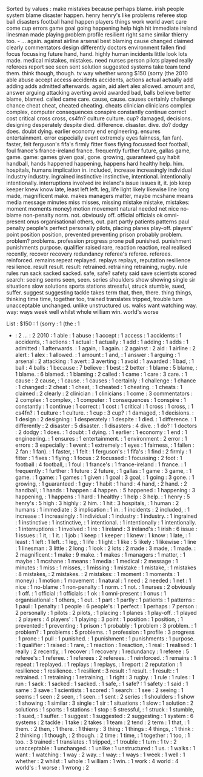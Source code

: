 Sorted by values :
make mistakes because perhaps blame. irish people system blame disaster happen. henry henry's like problems referee stop ball disasters football hand happen players things work world avert care come cup errors game goal going happening help high hit immediate ireland linesman made playing problem profile resilient right same similar thierry too. - ... again. against airline arsenal best blaming cause changed claimed clearly commentators design differently doctors environment fallen find focus focussing future hand, hand. highly human incidents little look lots made. medical mistakes, mistakes. need nurses person pilots played really referees report see seen sent solution suggested systems take team tend them. think though, though. tv way whether wrong $150 (sorry (the 2010 able abuse accept access accidents accidents, actions actual actually add adding adds admitted afterwards. again, aid alert alex allowed. amount and, answer arguing attacking averting avoid awarded bad, balls believe better blame, blamed. called came care. cause, cause. causes certainly challenge chance cheat cheat, cheated cheating. cheats clinician clinicians complex complex, computer consequences conspire constantly continue correct cost critical cross cross, cs4fn? culture culture. cup? damaged, decisions. designing desperately despite died. difference. disaster. dive. do? dodgy does. doubt dying. earlier economy end engineering. ensures entertainment. error especially event extremely eyes fairness, fan fan). faster, felt ferguson's fifa's firmly fitter fixes flying focussed foot football, foul france's france-ireland france. frequently further future, gallas game, game. game: games given goal, gone. growing, guaranteed guy habit handball, hands happened happening, happens hard healthy help. him. hospitals, humans implication in. included, increase increasingly individual industry industry. ingrained instinctive instinctive, intentional. intentionally intentionally. interruptions involved ire ireland's issue issues it, it. job keep keeper knew know late, least left left. leg, life light likely likewise line long made, magnificent make. makes managers matter, maybe mcshane means media message minutes miss misses, missing mistake mistake, mistakes: moment moments money) motion movement natural needed net nice no-blame non-penalty norm. not. obviously off. official officials ok omni-present onus organisational others, out. part partly patients patterns paul penalty people's perfect personally pilots, placing planes play-off. players' point position position, prevented preventing prison probably problem. problem? problems. profession progress prone pull punished. punishment punishments purpose. qualifier raised rare, reaction reaction, real realised recently, recover recovery redundancy referee's referee. referees. reinforced. remains repeat replayed. replays replays, reputation resilience resilience. result result. result: retrained. retraining retraining, rugby. rule rules run sack sacked sacked. safe, safe? safety said save scientists scored search: seeing seems seen, seen. series shoulders show showing single sir situations slow solutions sports stations stressful, struck stumble, sued, suffer. suggest suggesting tackle takes term that, then, there. thing things, thinking time time, together too, trained translates tripped, trouble turn unacceptable unchanged. unlike unstructured us. walks want watching way. way: ways week well whilst whole william win. world's worse 

List :
$150 : 1
(sorry : 1
(the : 1
- : 2
... : 2
2010 : 1
able : 1
abuse : 1
accept : 1
access : 1
accidents : 1
accidents, : 1
actions : 1
actual : 1
actually : 1
add : 1
adding : 1
adds : 1
admitted : 1
afterwards. : 1
again, : 1
again. : 2
against : 2
aid : 1
airline : 2
alert : 1
alex : 1
allowed. : 1
amount : 1
and, : 1
answer : 1
arguing : 1
arsenal : 2
attacking : 1
avert : 3
averting : 1
avoid : 1
awarded : 1
bad, : 1
ball : 4
balls : 1
because : 7
believe : 1
best : 2
better : 1
blame : 5
blame, : 1
blame. : 6
blamed. : 1
blaming : 2
called : 1
came : 1
care : 3
care. : 1
cause : 2
cause, : 1
cause. : 1
causes : 1
certainly : 1
challenge : 1
chance : 1
changed : 2
cheat : 1
cheat, : 1
cheated : 1
cheating. : 1
cheats : 1
claimed : 2
clearly : 2
clinician : 1
clinicians : 1
come : 3
commentators : 2
complex : 1
complex, : 1
computer : 1
consequences : 1
conspire : 1
constantly : 1
continue : 1
correct : 1
cost : 1
critical : 1
cross : 1
cross, : 1
cs4fn? : 1
culture : 1
culture. : 1
cup : 3
cup? : 1
damaged, : 1
decisions. : 1
design : 2
designing : 1
desperately : 1
despite : 1
died. : 1
difference. : 1
differently : 2
disaster : 5
disaster. : 1
disasters : 4
dive. : 1
do? : 1
doctors : 2
dodgy : 1
does. : 1
doubt : 1
dying. : 1
earlier : 1
economy : 1
end : 1
engineering. : 1
ensures : 1
entertainment. : 1
environment : 2
error : 1
errors : 3
especially : 1
event : 1
extremely : 1
eyes : 1
fairness, : 1
fallen : 2
fan : 1
fan). : 1
faster, : 1
felt : 1
ferguson's : 1
fifa's : 1
find : 2
firmly : 1
fitter : 1
fixes : 1
flying : 1
focus : 2
focussed : 1
focussing : 2
foot : 1
football : 4
football, : 1
foul : 1
france's : 1
france-ireland : 1
france. : 1
frequently : 1
further : 1
future : 2
future, : 1
gallas : 1
game : 3
game, : 1
game. : 1
game: : 1
games : 1
given : 1
goal : 3
goal, : 1
going : 3
gone. : 1
growing, : 1
guaranteed : 1
guy : 1
habit : 1
hand : 4
hand, : 2
hand. : 2
handball, : 1
hands : 1
happen : 4
happen. : 5
happened : 1
happening : 3
happening, : 1
happens : 1
hard : 1
healthy : 1
help : 3
help. : 1
henry : 5
henry's : 5
high : 3
highly : 2
him. : 1
hit : 3
hospitals, : 1
human : 2
humans : 1
immediate : 3
implication : 1
in. : 1
incidents : 2
included, : 1
increase : 1
increasingly : 1
individual : 1
industry : 1
industry. : 1
ingrained : 1
instinctive : 1
instinctive, : 1
intentional. : 1
intentionally : 1
intentionally. : 1
interruptions : 1
involved : 1
ire : 1
ireland : 3
ireland's : 1
irish : 6
issue : 1
issues : 1
it, : 1
it. : 1
job : 1
keep : 1
keeper : 1
knew : 1
know : 1
late, : 1
least : 1
left : 1
left. : 1
leg, : 1
life : 1
light : 1
like : 5
likely : 1
likewise : 1
line : 1
linesman : 3
little : 2
long : 1
look : 2
lots : 2
made : 3
made, : 1
made. : 2
magnificent : 1
make : 9
make. : 1
makes : 1
managers : 1
matter, : 1
maybe : 1
mcshane : 1
means : 1
media : 1
medical : 2
message : 1
minutes : 1
miss : 1
misses, : 1
missing : 1
mistake : 1
mistake, : 1
mistakes : 8
mistakes, : 2
mistakes. : 2
mistakes: : 1
moment : 1
moments : 1
money) : 1
motion : 1
movement : 1
natural : 1
need : 2
needed : 1
net : 1
nice : 1
no-blame : 1
non-penalty : 1
norm. : 1
not. : 1
nurses : 2
obviously : 1
off. : 1
official : 1
officials : 1
ok : 1
omni-present : 1
onus : 1
organisational : 1
others, : 1
out. : 1
part : 1
partly : 1
patients : 1
patterns : 1
paul : 1
penalty : 1
people : 6
people's : 1
perfect : 1
perhaps : 7
person : 2
personally : 1
pilots : 2
pilots, : 1
placing : 1
planes : 1
play-off. : 1
played : 2
players : 4
players' : 1
playing : 3
point : 1
position : 1
position, : 1
prevented : 1
preventing : 1
prison : 1
probably : 1
problem : 3
problem. : 1
problem? : 1
problems : 5
problems. : 1
profession : 1
profile : 3
progress : 1
prone : 1
pull : 1
punished. : 1
punishment : 1
punishments : 1
purpose. : 1
qualifier : 1
raised : 1
rare, : 1
reaction : 1
reaction, : 1
real : 1
realised : 1
really : 2
recently, : 1
recover : 1
recovery : 1
redundancy : 1
referee : 5
referee's : 1
referee. : 1
referees : 2
referees. : 1
reinforced. : 1
remains : 1
repeat : 1
replayed. : 1
replays : 1
replays, : 1
report : 2
reputation : 1
resilience : 1
resilience. : 1
resilient : 3
result : 1
result. : 1
result: : 1
retrained. : 1
retraining : 1
retraining, : 1
right : 3
rugby. : 1
rule : 1
rules : 1
run : 1
sack : 1
sacked : 1
sacked. : 1
safe, : 1
safe? : 1
safety : 1
said : 1
same : 3
save : 1
scientists : 1
scored : 1
search: : 1
see : 2
seeing : 1
seems : 1
seen : 2
seen, : 1
seen. : 1
sent : 2
series : 1
shoulders : 1
show : 1
showing : 1
similar : 3
single : 1
sir : 1
situations : 1
slow : 1
solution : 2
solutions : 1
sports : 1
stations : 1
stop : 5
stressful, : 1
struck : 1
stumble, : 1
sued, : 1
suffer. : 1
suggest : 1
suggested : 2
suggesting : 1
system : 6
systems : 2
tackle : 1
take : 2
takes : 1
team : 2
tend : 2
term : 1
that, : 1
them. : 2
then, : 1
there. : 1
thierry : 3
thing : 1
things : 4
things, : 1
think : 2
thinking : 1
though, : 2
though. : 2
time : 1
time, : 1
together : 1
too, : 1
too. : 3
trained : 1
translates : 1
tripped, : 1
trouble : 1
turn : 1
tv : 2
unacceptable : 1
unchanged. : 1
unlike : 1
unstructured : 1
us. : 1
walks : 1
want : 1
watching : 1
way : 2
way. : 1
way: : 1
ways : 1
week : 1
well : 1
whether : 2
whilst : 1
whole : 1
william : 1
win. : 1
work : 4
world : 4
world's : 1
worse : 1
wrong : 2
